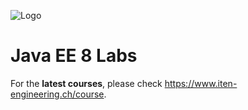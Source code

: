 
![Logo](https://www.iten-engineering.ch/logo.png)

# Java EE 8 Labs

For the **latest courses**, please check https://www.iten-engineering.ch/course.



